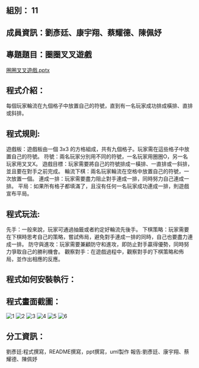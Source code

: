 ## 組別： 11

## 成員資訊：劉彥廷、康宇翔、蔡耀德、陳佩妤

## 專題題目：圈圈叉叉遊戲 
[圈圈叉叉遊戲.pptx](https://github.com/yanting616/HW1/files/15308751/default.pptx)


## 程式介紹：
每個玩家輪流在九個格子中放置自己的符號，直到有一名玩家成功排成橫排、直排或斜排。

## 程式規則:
遊戲板：遊戲板由一個 3x3 的方格組成，共有九個格子。玩家需在這些格子中放置自己的符號。
符號：兩名玩家分別用不同的符號，一名玩家用圈圈O，另一名玩家用叉叉X。
遊戲目標：玩家需要將自己的符號排成一橫排、一直排或一斜排，並且要在對手之前完成。
輪流下棋：兩名玩家輪流在空格中放置自己的符號，一次放置一個。
連成一排：玩家需要盡力阻止對手連成一排，同時努力自己連成一排。
平局：如果所有格子都填滿了，且沒有任何一名玩家成功連成一排，則遊戲宣布平局。

## 程式玩法:
先手：一般來說，玩家可通過抽籤或者約定好輪流先後手。
下棋策略：玩家需要在下棋時思考自己的策略，嘗試佈局，避免對手連成一排的同時，自己也要盡力連成一排。
防守與進攻：玩家需要兼顧防守和進攻，即防止對手贏得優勢，同時努力爭取自己的勝利機會。
觀察對手：在遊戲過程中，觀察對手的下棋策略和佈局，並作出相應的反應。

## 程式如何安裝執行：

## 程式畫面截圖：
![1](https://github.com/yanting616/HW1/assets/164020703/056b5647-ae1c-46a8-8176-a1b5aaeb3c94)
![2](https://github.com/yanting616/HW1/assets/164020703/69e3347f-a58b-4dd3-844f-23b42bebbdb1)
![3](https://github.com/yanting616/HW1/assets/164020703/01054e3a-1d01-4bb1-b877-3ba55e4bb754)
![4](https://github.com/yanting616/HW1/assets/164020703/945839de-f2c6-4670-b5be-80286a8e3783)
![5](https://github.com/yanting616/HW1/assets/164020703/74087c17-30ea-4d1f-a7b0-47c54ecc91bf)
![6](https://github.com/yanting616/HW1/assets/164020703/476f01ac-2d67-4b16-b988-6ef17efbf6b0)




## 分工資訊：
劉彥廷:程式撰寫，README撰寫，ppt撰寫，uml製作
報告:劉彥廷、康宇翔、蔡耀德、陳佩妤





